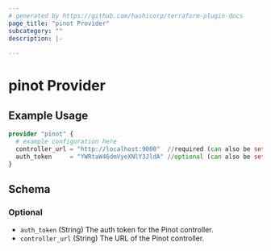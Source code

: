 ```yaml
---
# generated by https://github.com/hashicorp/terraform-plugin-docs
page_title: "pinot Provider"
subcategory: ""
description: |-
  
---
```


# pinot Provider



## Example Usage

```terraform
provider "pinot" {
  # example configuration here
  controller_url = "http://localhost:9000"  //required (can also be set via environment variable PINOT_CONTROLLER_URL)
  auth_token     = "YWRtaW46dmVyeXNlY3JldA" //optional (can also be set via environment variable PINOT_AUTH_TOKEN)
}
```

<!-- schema generated by tfplugindocs -->
## Schema

### Optional

- `auth_token` (String) The auth token for the Pinot controller.
- `controller_url` (String) The URL of the Pinot controller.
